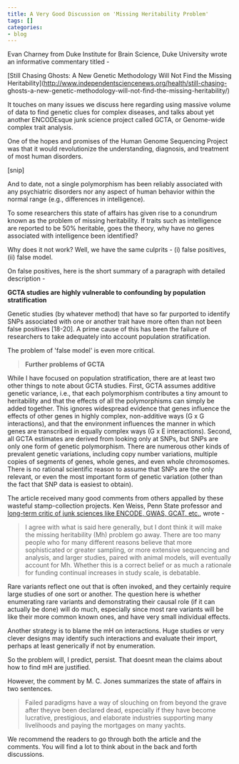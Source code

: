 ```yaml
---
title: A Very Good Discussion on 'Missing Heritability Problem'
tags: []
categories:
- blog
---
```

Evan Charney from Duke Institute for Brain Science, Duke University wrote an
informative commentary titled -
<!--more-->

[Still Chasing Ghosts: A New Genetic Methodology Will Not Find the Missing
Heritability](http://www.independentsciencenews.org/health/still-chasing-
ghosts-a-new-genetic-methodology-will-not-find-the-missing-heritability/)

It touches on many issues we discuss here regarding using massive volume of
data to find genetic clues for complex diseases, and talks about yet another
ENCODEsque junk science project called GCTA, or Genome-wide complex trait
analysis.

>

One of the hopes and promises of the Human Genome Sequencing Project was that
it would revolutionize the understanding, diagnosis, and treatment of most
human disorders.

[snip]

And to date, not a single polymorphism has been reliably associated with any
psychiatric disorders nor any aspect of human behavior within the normal range
(e.g., differences in intelligence).

To some researchers this state of affairs has given rise to a conundrum known
as the problem of missing heritability. If traits such as intelligence are
reported to be 50% heritable, goes the theory, why have no genes associated
with intelligence been identified?

Why does it not work? Well, we have the same culprits - (i) false positives,
(ii) false model.

On false positives, here is the short summary of a paragraph with detailed
description -

>

**GCTA studies are highly vulnerable to confounding by population stratification**

Genetic studies (by whatever method) that have so far purported to identify
SNPs associated with one or another trait have more often than not been false
positives [18-20]. A prime cause of this has been the failure of researchers
to take adequately into account population stratification.

The problem of 'false model' is even more critical.

> **Further problems of GCTA**

While I have focused on population stratification, there are at least two
other things to note about GCTA studies. First, GCTA assumes additive genetic
variance, i.e., that each polymorphism contributes a tiny amount to
heritability and that the effects of all the polymorphisms can simply be added
together. This ignores widespread evidence that genes influence the effects of
other genes in highly complex, non-additive ways (G x G interactions), and
that the environment influences the manner in which genes are transcribed in
equally complex ways (G x E interactions). Second, all GCTA estimates are
derived from looking only at SNPs, but SNPs are only one form of genetic
polymorphism. There are numerous other kinds of prevalent genetic variations,
including copy number variations, multiple copies of segments of genes, whole
genes, and even whole chromosomes. There is no rational scientific reason to
assume that SNPs are the only relevant, or even the most important form of
genetic variation (other than the fact that SNP data is easiest to obtain).

The article received many good comments from others appalled by these wasteful
stamp-collection projects. Ken Weiss, Penn State professor and [long-term
critic of junk sciences like ENCODE, GWAS, GCAT,
etc.](http://ecodevoevo.blogspot.com/), wrote -

> I agree with what is said here generally, but I dont think it will make the
missing heritability (Mh) problem go away. There are too many people who for
many different reasons believe that more sophisticated or greater sampling, or
more extensive sequencing and analysis, and larger studies, paired with animal
models, will eventually account for Mh. Whether this is a correct belief or as
much a rationale for funding continual increases in study scale, is debatable.

Rare variants reflect one out that is often invoked, and they certainly
require large studies of one sort or another. The question here is whether
enumerating rare variants and demonstrating their causal role (if it can
actually be done) will do much, especially since most rare variants will be
like their more common known ones, and have very small individual effects.

Another strategy is to blame the mH on interactions. Huge studies or very
clever designs may identify such interactions and evaluate their import,
perhaps at least generically if not by enumeration.

So the problem will, I predict, persist. That doesnt mean the claims about how
to find mH are justified.

However, the comment by M. C. Jones summarizes the state of affairs in two
sentences.

> Failed paradigms have a way of slouching on from beyond the grave after
theyve been declared dead, especially if they have become lucrative,
prestigious, and elaborate industries supporting many livelihoods and paying
the mortgages on many yachts.

We recommend the readers to go through both the article and the comments. You
will find a lot to think about in the back and forth discussions.

